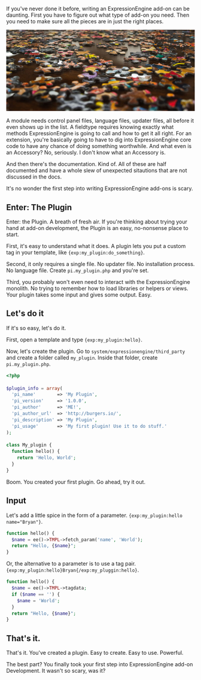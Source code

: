 If you've never done it before, writing an ExpressionEngine add-on can be
daunting. First you have to figure out what type of add-on you need. Then you
need to make sure all the pieces are in just the right places.

![Puzzle pieces](/images/first-plugin/puzzle.jpg "https://flic.kr/p/7DzC2S")

A module needs control panel files, language files, updater files, all before
it even shows up in the list.  A fieldtype requires knowing exactly what
methods ExpressionEngine is going to call and how to get it all right. For an
extension, you're basically going to have to dig into ExpressionEngine core
code to have any chance of doing something worthwhile. And what even is an
Accessory? No, seriously. I don't know what an Accessory is.

And then there's the documentation. Kind of. All of these are half documented
and have a whole slew of unexpected sitautions that are not discussed in the
docs.

It's no wonder the first step into writing ExpressionEngine add-ons is scary.

## Enter: The Plugin

Enter: the Plugin. A breath of fresh air. If you're thinking about trying your
hand at add-on development, the Plugin is an easy, no-nonsense place to start.

First, it's easy to understand what it does. A plugin lets you put a custom
tag in your template, like `{exp:my_plugin:do_something}`.

Second, it only requires a single file. No updater file. No installation
process. No language file. Create `pi.my_plugin.php` and you're set.

Third, you probably won't even need to interact with the ExpressionEngine
monolith. No trying to remember how to load libraries or helpers or views.
Your plugin takes some input and gives some output. Easy.

## Let's do it

If it's so easy, let's do it.

First, open a template and type `{exp:my_plugin:hello}`.

Now, let's create the plugin. Go to `system/expressionengine/third_party` and
create a folder called `my_plugin`. Inside that folder, create
`pi.my_plugin.php`.

```php
<?php

$plugin_info = array(
  'pi_name'        => 'My Plugin',
  'pi_version'     => '1.0.0',
  'pi_author'      => 'ME!',
  'pi_author_url'  => 'http://burgers.io/',
  'pi_description' => 'My Plugin',
  'pi_usage'       => 'My first plugin! Use it to do stuff.'
);

class My_plugin {
  function hello() {
    return 'Hello, World';
  }
}
```

Boom. You created your first plugin. Go ahead, try it out.

## Input

Let's add a little spice in the form of a parameter. `{exp:my_plugin:hello
name="Bryan"}`.

```php
function hello() {
  $name = ee()->TMPL->fetch_param('name', 'World');
  return "Hello, {$name}";
}
```

Or, the alternative to a parameter is to use a tag pair.
`{exp:my_plugin:hello}Bryan{/exp:my_pluggin:hello}`.

```php
function hello() {
  $name = ee()->TMPL->tagdata;
  if ($name == '') {
    $name = 'World';
  }
  return "Hello, {$name}";
}
```

## That's it.

That's it. You've created a plugin. Easy to create. Easy to use. Powerful.

The best part? You finally took your first step into ExpressionEngine add-on
Development. It wasn't so scary, was it?
